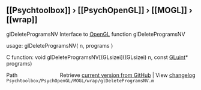 ## [[Psychtoolbox]] &#8250; [[PsychOpenGL]] &#8250; [[MOGL]] &#8250; [[wrap]]

glDeleteProgramsNV  Interface to [OpenGL](OpenGL) function glDeleteProgramsNV  
  
usage:  glDeleteProgramsNV( n, programs )  
  
C function:  void glDeleteProgramsNV[(GLsizei]((GLsizei) n, const [GLuint](GLuint)\* programs)  




<div class="code_header" style="text-align:right;">
  <span style="float:left;">Path&nbsp;&nbsp;</span> <span class="counter">Retrieve <a href=
  "https://raw.github.com/Psychtoolbox-3/Psychtoolbox-3/beta/Psychtoolbox/PsychOpenGL/MOGL/wrap/glDeleteProgramsNV.m">current version from GitHub</a> | View <a href=
  "https://github.com/Psychtoolbox-3/Psychtoolbox-3/commits/beta/Psychtoolbox/PsychOpenGL/MOGL/wrap/glDeleteProgramsNV.m">changelog</a></span>
</div>
<div class="code">
  <code>Psychtoolbox/PsychOpenGL/MOGL/wrap/glDeleteProgramsNV.m</code>
</div>

